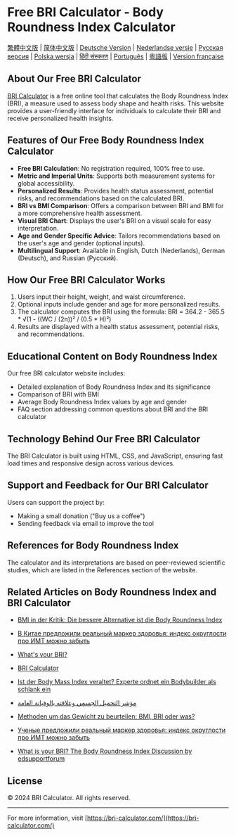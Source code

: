 # Free BRI Calculator - Body Roundness Index Calculator

[繁體中文版](README.zh-TW.md) | [简体中文版](README.zh-CN.md) | [Deutsche Version](README.de.md) | [Nederlandse versie](README.nl.md) | [Русская версия](README.ru.md) | [Polska wersja](README.pl.md) | [हिंदी संस्करण](README.hi.md) | [Português](README.pt.md) | [粵語版](README.yue.md) | [Version française](README.fr.md)

## About Our Free BRI Calculator

[BRI Calculator](https://bri-calculator.com/) is a free online tool that calculates the Body Roundness Index (BRI), a measure used to assess body shape and health risks. This website provides a user-friendly interface for individuals to calculate their BRI and receive personalized health insights.

## Features of Our Free Body Roundness Index Calculator

- **Free BRI Calculation**: No registration required, 100% free to use.
- **Metric and Imperial Units**: Supports both measurement systems for global accessibility.
- **Personalized Results**: Provides health status assessment, potential risks, and recommendations based on the calculated BRI.
- **BRI vs BMI Comparison**: Offers a comparison between BRI and BMI for a more comprehensive health assessment.
- **Visual BRI Chart**: Displays the user's BRI on a visual scale for easy interpretation.
- **Age and Gender Specific Advice**: Tailors recommendations based on the user's age and gender (optional inputs).
- **Multilingual Support**: Available in English, Dutch (Nederlands), German (Deutsch), and Russian (Русский).

## How Our Free BRI Calculator Works

1. Users input their height, weight, and waist circumference.
2. Optional inputs include gender and age for more personalized results.
3. The calculator computes the BRI using the formula: BRI = 364.2 - 365.5 * √(1 - ((WC / (2π))² / (0.5 * H)²)
4. Results are displayed with a health status assessment, potential risks, and recommendations.

## Educational Content on Body Roundness Index

Our free BRI calculator website includes:
- Detailed explanation of Body Roundness Index and its significance
- Comparison of BRI with BMI
- Average Body Roundness Index values by age and gender
- FAQ section addressing common questions about BRI and the BRI calculator


## Technology Behind Our Free BRI Calculator

The BRI Calculator is built using HTML, CSS, and JavaScript, ensuring fast load times and responsive design across various devices.

## Support and Feedback for Our BRI Calculator

Users can support the project by:
- Making a small donation ("Buy us a coffee")
- Sending feedback via email to improve the tool

## References for Body Roundness Index

The calculator and its interpretations are based on peer-reviewed scientific studies, which are listed in the References section of the website.

## Related Articles on Body Roundness Index and BRI Calculator

- [BMI in der Kritik: Die bessere Alternative ist die Body Roundness Index](https://www.watson.ch/leben/international/237992519-bmi-in-der-kritik-der-body-roundness-index-ist-die-besser-alternative)

- [В Китае предложили реальный маркер здоровья: индекс округлости про ИМТ можно забыть](https://doctorpiter.ru/obraz-zhizni/v-kitae-vyveli-realnyi-marker-zdorovya-indeks-okruglosti-pro-imt-mozhno-zabyt-id5863220/)

- [What's your BRI?](https://www.mumsnet.com/talk/_chat/5168939-whats-your-bri)

- [BRI Calculator](https://bai.tools/tools/bri-calculator)

- [Ist der Body Mass Index veraltet? Experte ordnet ein Bodybuilder als schlank ein](https://www.blick.ch/life/gesundheit/fitness/ist-der-body-mass-index-veraltet-experte-ordnet-ein-bodybuilder-gilt-mit-neuem-bri-richtwert-als-schlank-id20168108.html)

- [مؤشر التحميل الجسمي وعلاقته بالوفياتة العامة](https://www.sehatok.com/%D8%B7%D8%A8/%D9%85%D8%A4%D8%B4%D8%B1-%D8%A7%D8%B3%D8%AA%D8%AF%D8%A7%D8%B1%D8%A9-%D8%A7%D9%84%D8%AC%D8%B3%D9%85-%D9%88%D8%B9%D9%84%D8%A7%D9%82%D8%AA%D9%87-%D8%A8%D9%85%D8%B9%D8%AF%D9%84-%D8%A7%D9%84%D9%88%D9%81%D9%8A%D8%A7%D8%AA-%D8%A7%D9%84%D8%B9%D8%A7%D9%85%D8%A9)

- [Methoden um das Gewicht zu beurteilen: BMI, BRI oder was?](https://www.symptome.ch/threads/methoden-um-das-gewicht-zu-beurteilen-bmi-bri-oder-was.138918/#post-1369423)

- [Ученые предложили реальный маркер здоровья: индекс округлости про ИМТ можно забыть](https://bb.lv/statja/ljublju/2024/09/29/ucenye-vyveli-realnyi-marker-zdorovia-indeks-okruglosti)

- [What is your BRI? The Body Roundness Index Discussion by edsupportforum](https://www.edsupportforum.com/threads/whats-your-bri-body-roundness-index.4562078/page-2?post_id=81069667&nested_view=1&sortby=oldest#post-81069667)

## License

© 2024 BRI Calculator. All rights reserved.

---

For more information, visit [https://bri-calculator.com/](https://bri-calculator.com/)